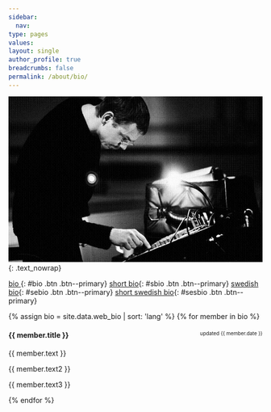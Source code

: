 ```yaml
---
sidebar:
  nav: 
type: pages
values:
layout: single
author_profile: true
breadcrumbs: false
permalink: /about/bio/
---
```

![mixer image]( /assets/images/mixer_high.jpg ){: .text_nowrap}

[  bio  ](#bio){: #bio .btn .btn--primary}
[short bio](#sbio){: #sbio .btn .btn--primary}
[swedish bio](#sebio){: #sebio .btn .btn--primary}
[short swedish bio](#sesbio){: #sesbio .btn .btn--primary}
  
<div>
{% assign bio = site.data.web_bio | sort: 'lang' %}
{% for member in bio %}
	<div id="bio_{{ member.id }}">
		<div style= "font-size: 0.7em; float: right;"> updated {{ member.date }} </div>
		<h4> {{ member.title }} </h4>
		<!-- <p style= "font-size: 0.6em"> | updated {{ member.date }} | </p> -->
		<p> {{ member.text }} </p>
		<p> {{ member.text2 }} </p>
		<p> {{ member.text3 }} </p>
	</div>
{% endfor %}
</div>


<script>
$( document ).ready(function() {
	$( "#bio_1" ).show();
	$( "#bio_2" ).hide();
	$( "#bio_3" ).hide();
	$( "#bio_4" ).hide();
});
$( "#bio" ).click(function() {
	$( "#bio_1" ).show();
	$( "#bio_2" ).hide();
	$( "#bio_3" ).hide();
	$( "#bio_4" ).hide();
});
$( "#sbio" ).click(function() {
	$( "#bio_1" ).hide();
	$( "#bio_2" ).show();
	$( "#bio_3" ).hide();
	$( "#bio_4" ).hide();
});
$( "#sebio" ).click(function() {
	$( "#bio_1" ).hide();
	$( "#bio_2" ).hide();
	$( "#bio_3" ).show();
	$( "#bio_4" ).hide();
});
$( "#sesbio" ).click(function() {
	$( "#bio_1" ).hide();
	$( "#bio_2" ).hide();
	$( "#bio_3" ).hide();
	$( "#bio_4" ).show();
});
</script>
